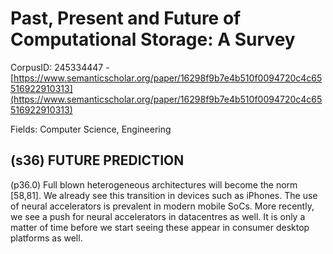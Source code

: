 # Past, Present and Future of Computational Storage: A Survey

CorpusID: 245334447 - [https://www.semanticscholar.org/paper/16298f9b7e4b510f0094720c4c65516922910313](https://www.semanticscholar.org/paper/16298f9b7e4b510f0094720c4c65516922910313)

Fields: Computer Science, Engineering

## (s36) FUTURE PREDICTION
(p36.0) Full blown heterogeneous architectures will become the norm [58,81]. We already see this transition in devices such as iPhones. The use of neural accelerators is prevalent in modern mobile SoCs. More recently, we see a push for neural accelerators in datacentres as well. It is only a matter of time before we start seeing these appear in consumer desktop platforms as well.

